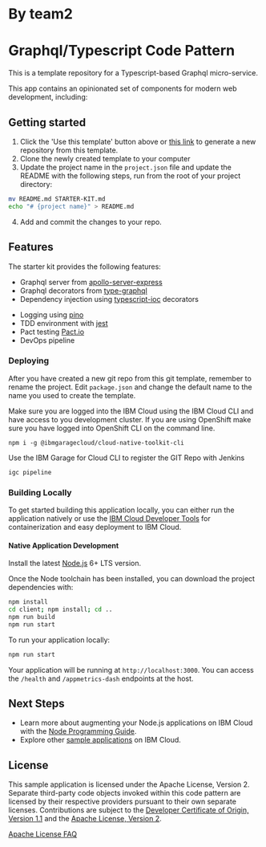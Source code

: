# By team2

# Graphql/Typescript Code Pattern

This is a template repository for a Typescript-based Graphql micro-service.

This app contains an opinionated set of components for modern web development, including:


## Getting started

1. Click the 'Use this template' button above or [this link](./generate) to generate a new repository
   from this template.
2. Clone the newly created template to your computer
3. Update the project name in the `project.json` file and update the README with the following steps,
   run from the root of your project directory:
```bash
mv README.md STARTER-KIT.md
echo "# {project name}" > README.md
```
4. Add and commit the changes to your repo.

## Features

The starter kit provides the following features:

* Graphql server from [apollo-server-express](https://github.com/apollographql/apollo-server/tree/main/packages/apollo-server-express)
* Graphql decorators from [type-graphql](https://www.npmjs.com/package/type-graphql)
* Dependency injection using [typescript-ioc](https://www.npmjs.com/package/typescript-ioc) decorators
- Logging using [pino](hhttps://getpino.io/)
- TDD environment with [jest](https://jestjs.io/)
- Pact testing [Pact.io](https://docs.pact.io/)
- DevOps pipeline

### Deploying

After you have created a new git repo from this git template, remember to rename the project.
Edit `package.json` and change the default name to the name you used to create the template.

Make sure you are logged into the IBM Cloud using the IBM Cloud CLI and have access
to you development cluster. If you are using OpenShift make sure you have logged into OpenShift CLI on the command line.

```$bash
npm i -g @ibmgaragecloud/cloud-native-toolkit-cli
```

Use the IBM Garage for Cloud CLI to register the GIT Repo with Jenkins
```$bash
igc pipeline
```

### Building Locally

To get started building this application locally, you can either run the application natively or use the [IBM Cloud Developer Tools](https://cloud.ibm.com/docs/cli?topic=cloud-cli-getting-started) for containerization and easy deployment to IBM Cloud.

#### Native Application Development

Install the latest [Node.js](https://nodejs.org/en/download/) 6+ LTS version.

Once the Node toolchain has been installed, you can download the project dependencies with:

```bash
npm install
cd client; npm install; cd ..
npm run build
npm run start
```

To run your application locally:
```bash
npm run start
```

Your application will be running at `http://localhost:3000`.  You can access the `/health` and `/appmetrics-dash` endpoints at the host.

## Next Steps

* Learn more about augmenting your Node.js applications on IBM Cloud with the [Node Programming Guide](https://cloud.ibm.com/docs/node?topic=nodejs-getting-started).
* Explore other [sample applications](https://cloud.ibm.com/developer/appservice/starter-kits) on IBM Cloud.

## License

This sample application is licensed under the Apache License, Version 2. Separate third-party code objects invoked within this code pattern are licensed by their respective providers pursuant to their own separate licenses. Contributions are subject to the [Developer Certificate of Origin, Version 1.1](https://developercertificate.org/) and the [Apache License, Version 2](https://www.apache.org/licenses/LICENSE-2.0.txt).

[Apache License FAQ](https://www.apache.org/foundation/license-faq.html#WhatDoesItMEAN)
